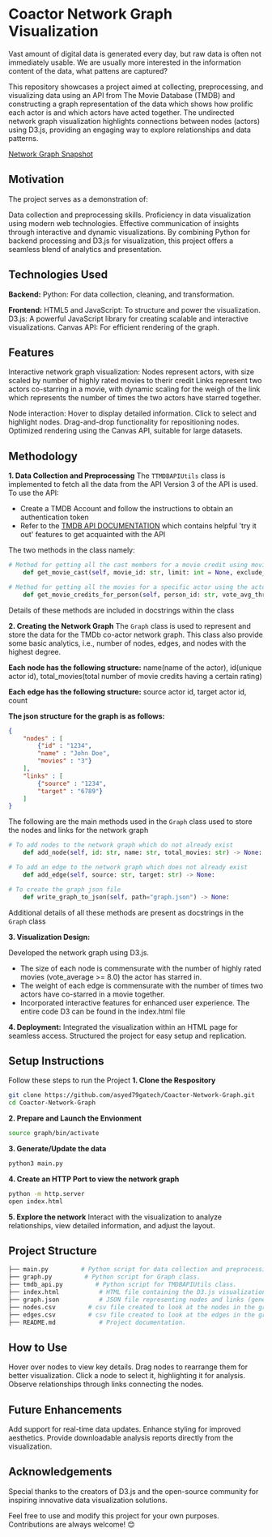 # Coactor Network Graph Visualization
Vast amount of digital data is generated every day, but raw data is often not immediately usable. We are usually more interested in the information content of the data, what pattens are captured?

This repository showcases a project aimed at collecting, preprocessing, and visualizing data using an API from The Movie Database (TMDB) and constructing a graph representation of the data which shows how prolific each actor is and which actors have acted together. The undirected network graph visualization highlights connections between nodes (actors) using D3.js, providing an engaging way to explore relationships and data patterns.

[Network Graph Snapshot](Snapshot.png)


## Motivation
The project serves as a demonstration of:

Data collection and preprocessing skills.
Proficiency in data visualization using modern web technologies.
Effective communication of insights through interactive and dynamic visualizations.
By combining Python for backend processing and D3.js for visualization, this project offers a seamless blend of analytics and presentation.


## Technologies Used
**Backend:**
Python: For data collection, cleaning, and transformation.

**Frontend:**
HTML5 and JavaScript: To structure and power the visualization.
D3.js: A powerful JavaScript library for creating scalable and interactive visualizations.
Canvas API: For efficient rendering of the graph.

## Features
Interactive network graph visualization:
Nodes represent actors, with size scaled by number of highly rated movies to therir credit
Links represent two actors co-starring in a movie, with dynamic scaling for the weigh of the link which represents the number of times the two actors have starred together.

Node interaction:
Hover to display detailed information.
Click to select and highlight nodes.
Drag-and-drop functionality for repositioning nodes.
Optimized rendering using the Canvas API, suitable for large datasets.

## Methodology
**1. Data Collection and Preprocessing**
The `TTMDBAPIUtils` class is implemented to fetch all the data from the API
Version 3 of the API is used.
To use the API:
- Create a TMDB Account and follow the instructions to obtain an authentication token
- Refer to the [TMDB API DOCUMENTATION](https://developer.themoviedb.org/reference/intro/getting-started) which contains helpful 'try it out' features to get acquainted with the API

The two methods in the class namely:
```python
# Method for getting all the cast members for a movie credit using movie credit_id
    def get_movie_cast(self, movie_id: str, limit: int = None, exclude_ids: list = None) -> list:

# Method for getting all the movies for a specific actor using the actor_id
    def get_movie_credits_for_person(self, person_id: str, vote_avg_threshold: float = None) -> list:
```
Details of these methods are included in docstrings within the class

**2. Creating the Network Graph**
The `Graph` class  is used to represent and store the data for the TMDb co-actor network graph.  This class
also provide some basic analytics, i.e., number of nodes, edges, and nodes with the highest degree.

**Each node has the following structure:**
name(name of the actor), id(unique actor id), total_movies(total number of movie credits having a certain rating)

**Each edge has the following structure:**
source actor id, target actor id, count

**The json structure for the graph is as follows:**
```json
{
    "nodes" : [
        {"id" : "1234",
        "name" : "John Doe",
        "movies" : "3"}
    ],
    "links" : [
        {"source" : "1234",
        "target" : "6789"} 
    ]
}
```


The following are the main methods used in the `Graph` class used to store the nodes and links for the network graph

```python
# To add nodes to the network graph which do not already exist
    def add_node(self, id: str, name: str, total_movies: str) -> None:

# To add an edge to the network graph which does not already exist
    def add_edge(self, source: str, target: str) -> None:

# To create the graph json file
    def write_graph_to_json(self, path="graph.json") -> None:
```
Additional details of all these methods are present as docstrings in the `Graph` class

**3. Visualization Design:**

Developed the network graph using D3.js.
- The size of each node is commensurate with the number of highly rated movies (vote_average >= 8.0) the actor has starred in.
- The weight of each edge is commensurate with the number of times two actors have co-starred in a movie together.
- Incorporated interactive features for enhanced user experience.
The entire code D3 can be found in the index.html file

**4. Deployment:**
Integrated the visualization within an HTML page for seamless access.
Structured the project for easy setup and replication.

## Setup Instructions
Follow these steps to run the Project
**1. Clone the Respository**
```bash
git clone https://github.com/asyed79gatech/Coactor-Network-Graph.git
cd Coactor-Network-Graph

```
**2. Prepare and Launch the Envionment**
```bash
source graph/bin/activate
```
**3. Generate/Update the data**
```python
python3 main.py
```
**4. Create an HTTP Port to view the network graph**
```bash
python -m http.server
open index.html
```
**5. Explore the network**
Interact with the visualization to analyze relationships, view detailed information, and adjust the layout.

## Project Structure
```bash
├── main.py         # Python script for data collection and preprocessing.
├── graph.py         # Python script for Graph class.
├── tmdb_api.py         # Python script for TMDBAPIUtils class.
├── index.html           # HTML file containing the D3.js visualization code.
├── graph.json           # JSON file representing nodes and links (generated).
├── nodes.csv         # csv file created to look at the nodes in the graph.
├── edges.csv         # csv file created to look at the edges in the graph.
├── README.md            # Project documentation.

```
## How to Use
Hover over nodes to view key details.
Drag nodes to rearrange them for better visualization.
Click a node to select it, highlighting it for analysis.
Observe relationships through links connecting the nodes.

## Future Enhancements
Add support for real-time data updates.
Enhance styling for improved aesthetics.
Provide downloadable analysis reports directly from the visualization.

## Acknowledgements
Special thanks to the creators of D3.js and the open-source community for inspiring innovative data visualization solutions.

Feel free to use and modify this project for your own purposes. Contributions are always welcome! 😊


